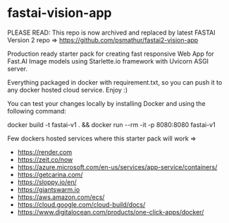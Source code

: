 # fastai-vision-app

PLEASE READ: This repo is now archived and replaced by latest FASTAI Version 2 repo =>  https://github.com/psmathur/fastai2-vision-app


Production ready starter pack for creating fast responsive Web App for Fast.AI Image models using Starlette.io framework with Uvicorn ASGI server.

Everything packaged in docker with requirement.txt, so you can push it to any docker hosted cloud service. Enjoy :)

You can test your changes locally by installing Docker and using the following command:

docker build -t fastai-v1 . && docker run --rm -it -p 8080:8080 fastai-v1

Few dockers hosted services where this starter pack will work =>

* https://render.com
* https://zeit.co/now
* https://azure.microsoft.com/en-us/services/app-service/containers/
* https://getcarina.com/
* https://sloppy.io/en/
* https://giantswarm.io
* https://aws.amazon.com/ecs/
* https://cloud.google.com/cloud-build/docs/
* https://www.digitalocean.com/products/one-click-apps/docker/
